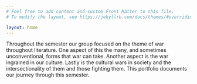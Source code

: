 ```yaml
---
# Feel free to add content and custom Front Matter to this file.
# To modify the layout, see https://jekyllrb.com/docs/themes/#overriding-theme-defaults

layout: home
---
```

Throughout the semester our group focused on the theme of war throughout literature. One aspect of this the many, and sometimes unconventional, forms that war can take. Another aspect is the war ingrained in our culture. Lastly is the cultural wars in society and the intersectionality of them and those fighting them. This portfolio documents our journey through this semester.
